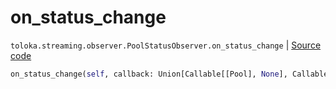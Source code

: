 # on_status_change
`toloka.streaming.observer.PoolStatusObserver.on_status_change` | [Source code](https://github.com/Toloka/toloka-kit/blob/v1.1.2/src/streaming/observer.py#L236)

```python
on_status_change(self, callback: Union[Callable[[Pool], None], Callable[[Pool], Awaitable[None]]])
```

